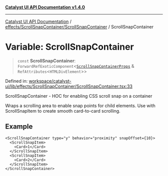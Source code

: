 [**Catalyst UI API Documentation v1.4.0**](../../../../README.md)

---

[Catalyst UI API Documentation](../../../../README.md) / [effects/ScrollSnapContainer/ScrollSnapContainer](../README.md) / ScrollSnapContainer

# Variable: ScrollSnapContainer

> `const` **ScrollSnapContainer**: `ForwardRefExoticComponent`\<[`ScrollSnapContainerProps`](../interfaces/ScrollSnapContainerProps.md) & `RefAttributes`\<`HTMLDivElement`\>\>

Defined in: [workspace/catalyst-ui/lib/effects/ScrollSnapContainer/ScrollSnapContainer.tsx:33](https://github.com/TheBranchDriftCatalyst/catalyst-ui/blob/main/lib/effects/ScrollSnapContainer/ScrollSnapContainer.tsx#L33)

ScrollSnapContainer - HOC for enabling CSS scroll snap on a container

Wraps a scrolling area to enable snap points for child elements.
Use with ScrollSnapItem to create smooth card-to-card scrolling.

## Example

```tsx
<ScrollSnapContainer type="y" behavior="proximity" snapOffset={10}>
  <ScrollSnapItem>
    <Card>1</Card>
  </ScrollSnapItem>
  <ScrollSnapItem>
    <Card>2</Card>
  </ScrollSnapItem>
</ScrollSnapContainer>
```
